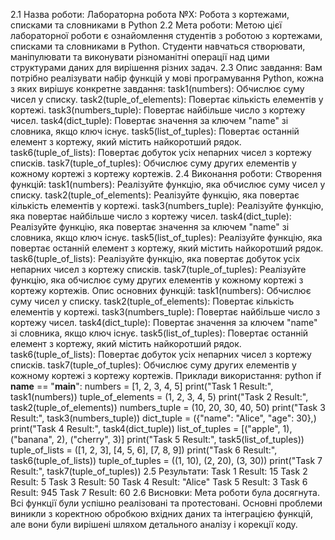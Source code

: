 2.1 Назва роботи:
Лабораторна робота №X: Робота з кортежами, списками та словниками в Python
2.2 Мета роботи:
Метою цієї лабораторної роботи є ознайомлення студентів з роботою з кортежами, списками та словниками в Python. Студенти навчаться створювати, маніпулювати та виконувати різноманітні операції над цими структурами даних для вирішення різних задач.
2.3 Опис завдання:
Вам потрібно реалізувати набір функцій у мові програмування Python, кожна з яких вирішує конкретне завдання:
task1(numbers): Обчислює суму чисел у списку.
task2(tuple_of_elements): Повертає кількість елементів у кортежі.
task3(numbers_tuple): Повертає найбільше число з кортежу чисел.
task4(dict_tuple): Повертає значення за ключем "name" зі словника, якщо ключ існує.
task5(list_of_tuples): Повертає останній елемент з кортежу, який містить найкоротший рядок.
task6(tuple_of_lists): Повертає добуток усіх непарних чисел з кортежу списків.
task7(tuple_of_tuples): Обчислює суму других елементів у кожному кортежі з кортежу кортежів.
2.4 Виконання роботи:
Створення функцій:
task1(numbers): Реалізуйте функцію, яка обчислює суму чисел у списку.
task2(tuple_of_elements): Реалізуйте функцію, яка повертає кількість елементів у кортежі.
task3(numbers_tuple): Реалізуйте функцію, яка повертає найбільше число з кортежу чисел.
task4(dict_tuple): Реалізуйте функцію, яка повертає значення за ключем "name" зі словника, якщо ключ існує.
task5(list_of_tuples): Реалізуйте функцію, яка повертає останній елемент з кортежу, який містить найкоротший рядок.
task6(tuple_of_lists): Реалізуйте функцію, яка повертає добуток усіх непарних чисел з кортежу списків.
task7(tuple_of_tuples): Реалізуйте функцію, яка обчислює суму других елементів у кожному кортежі з кортежу кортежів.
Опис основних функцій:
task1(numbers): Обчислює суму чисел у списку.
task2(tuple_of_elements): Повертає кількість елементів у кортежі.
task3(numbers_tuple): Повертає найбільше число з кортежу чисел.
task4(dict_tuple): Повертає значення за ключем "name" зі словника, якщо ключ існує.
task5(list_of_tuples): Повертає останній елемент з кортежу, який містить найкоротший рядок.
task6(tuple_of_lists): Повертає добуток усіх непарних чисел з кортежу списків.
task7(tuple_of_tuples): Обчислює суму других елементів у кожному кортежі з кортежу кортежів.
Приклади використання:
python
if __name__ == "__main__":
    numbers = [1, 2, 3, 4, 5]
    print("Task 1 Result:", task1(numbers))
    tuple_of_elements = (1, 2, 3, 4, 5)
    print("Task 2 Result:", task2(tuple_of_elements))
    numbers_tuple = (10, 20, 30, 40, 50)
    print("Task 3 Result:", task3(numbers_tuple))
    dict_tuple = ({"name": "Alice", "age": 30},)
    print("Task 4 Result:", task4(dict_tuple))
    list_of_tuples = [("apple", 1), ("banana", 2), ("cherry", 3)]
    print("Task 5 Result:", task5(list_of_tuples))
    tuple_of_lists = ([1, 2, 3], [4, 5, 6], [7, 8, 9])
    print("Task 6 Result:", task6(tuple_of_lists))
    tuple_of_tuples = ((1, 10), (2, 20), (3, 30))
    print("Task 7 Result:", task7(tuple_of_tuples))
2.5 Результати:
Task 1 Result: 15
Task 2 Result: 5
Task 3 Result: 50
Task 4 Result: "Alice"
Task 5 Result: 3
Task 6 Result: 945
Task 7 Result: 60
2.6 Висновки:
Мета роботи була досягнута. Всі функції були успішно реалізовані та протестовані. Основні проблеми виникли з коректною обробкою вхідних даних та інтеграцією функцій, але вони були вирішені шляхом детального аналізу і корекції коду.
